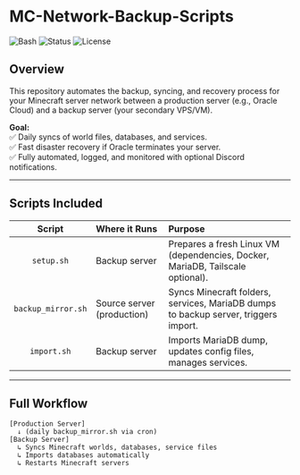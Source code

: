 # MC-Network-Backup-Scripts

![Bash](https://img.shields.io/badge/Bash-Scripts-green?logo=gnu-bash)
![Status](https://img.shields.io/badge/Status-Production%20Ready-brightgreen)
![License](https://img.shields.io/badge/License-MIT-blue)

## Overview
This repository automates the backup, syncing, and recovery process for your Minecraft server network between a production server (e.g., Oracle Cloud) and a backup server (your secondary VPS/VM).

**Goal:**  
✅ Daily syncs of world files, databases, and services.  
✅ Fast disaster recovery if Oracle terminates your server.  
✅ Fully automated, logged, and monitored with optional Discord notifications.

---

## Scripts Included

| Script | Where it Runs | Purpose |
|:------:|:--------------|:--------|
| `setup.sh` | Backup server | Prepares a fresh Linux VM (dependencies, Docker, MariaDB, Tailscale optional). |
| `backup_mirror.sh` | Source server (production) | Syncs Minecraft folders, services, MariaDB dumps to backup server, triggers import. |
| `import.sh` | Backup server | Imports MariaDB dump, updates config files, manages services. |

---

## Full Workflow

```text
[Production Server]
  ↓ (daily backup_mirror.sh via cron)
[Backup Server]
  ↳ Syncs Minecraft worlds, databases, service files
  ↳ Imports databases automatically
  ↳ Restarts Minecraft servers
